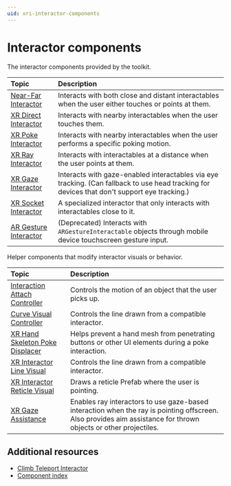 ```yaml
---
uid: xri-interactor-components
---
```


# Interactor components

The interactor components provided by the toolkit. 


| **Topic**             | **Description**         |
| :-------------------- | :----------------------- |
| [Near-Far Interactor](near-far-interactor.md)                          | Interacts with both close and distant interactables when the user either touches or points at them. |
| [XR Direct Interactor](xr-direct-interactor.md)                        | Interacts with nearby interactables when the user touches them. |
| [XR Poke Interactor](xr-poke-interactor.md)                            | Interacts with nearby interactables when the user performs a specific poking motion.|
| [XR Ray Interactor](xr-ray-interactor.md)                              | Interacts with interactables at a distance when the user points at them. |
| [XR Gaze Interactor](xr-gaze-interactor.md) | Interacts with gaze-enabled interactables via eye tracking. (Can fallback to use head tracking for devices that don't support eye tracking.)|
| [XR Socket Interactor](xr-socket-interactor.md)                        | A specialized interactor that only interacts with interactables close to it. |
| [AR Gesture Interactor](ar-gesture-interactor.md)                      | (Deprecated) Interacts with `ARGestureInteractable` objects through mobile device touchscreen gesture input.|

Helper components that modify interactor visuals or behavior.

| **Topic**             | **Description**         |
| :-------------------- | :----------------------- |
| [Interaction Attach Controller](interaction-attach-controller.md)      | Controls the motion of an object that the user picks up. |
| [Curve Visual Controller](curve-visual-controller.md)                  | Controls the line drawn from a compatible interactor. |
| [XR Hand Skeleton Poke Displacer](xr-hand-skeleton-poke-displacer.md)  | Helps prevent a hand mesh from penetrating buttons or other UI elements during a poke interaction.|
| [XR Interactor Line Visual](xr-interactor-line-visual.md)              | Controls the line drawn from a compatible interactor. |
| [XR Interactor Reticle Visual](xr-interactor-reticle-visual.md)        | Draws a reticle Prefab where the user is pointing. |
| [XR Gaze Assistance](xr-gaze-assistance.md) | Enables ray interactors to use gaze-based interaction when the ray is pointing offscreen. Also provides aim assistance for thrown objects or other projectiles. |

## Additional resources

* [Climb Teleport Interactor](climb-teleport-interactor.md)
* [Component index](components.md)
